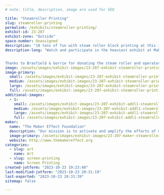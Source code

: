 ```yaml
---
# note: title, description, image are used for SEO

title: "Steamroller Printing"
slug: steamroller-printing
permalink: /exhibits/steamroller-printing/
exhibit-id: 23-207
exhibit-zone: "Outside"
space-number: Unassigned
description: "10 tons of fun with steam roller block printing at this interactive exhibit!"
description-long: "Watch and participate in the heaviest exhibit at Maker Faire Orlando with Steam Roller Printing!  A real life, full size steam roller, powers its way across wooden blocks of ink with paper for a fun way to see the traditional art of block printing.


Thanks to Brasfield & Gorrie for donating the steam roller and operator for this make and take activity!"
image: /assets/images/exhibit-images/23-207-exhibit-steamroller-printing-steamroller-screenprinting-unicorn-large.jpg
image-primary: 
  small: /assets/images/exhibit-images/23-207-exhibit-steamroller-printing-steamroller-screenprinting-unicorn-small.jpg
  medium: /assets/images/exhibit-images/23-207-exhibit-steamroller-printing-steamroller-screenprinting-unicorn-medium.jpg
  large: /assets/images/exhibit-images/23-207-exhibit-steamroller-printing-steamroller-screenprinting-unicorn-large.jpg
  full: /assets/images/exhibit-images/23-207-exhibit-steamroller-printing-steamroller-screenprinting-unicorn-full.jpg
additional-images: 
  - 1:
    small: /assets/images/exhibit-images/23-207-exhibit-addl1-steamroller-printing-steamroller-2-small.jpg
    medium: /assets/images/exhibit-images/23-207-exhibit-addl1-steamroller-printing-steamroller-2-medium.jpg
    large: /assets/images/exhibit-images/23-207-exhibit-addl1-steamroller-printing-steamroller-2-large.jpg
    full: /assets/images/exhibit-images/23-207-exhibit-addl1-steamroller-printing-steamroller-2-full.jpg
maker: 
  name: "The Maker Effect Foundation"
  description: "Our mission is to activate and amplify the efforts of makers as they learn, build and work together in their communities."
  image-primary: /assets/images/exhibit-images/23-207-maker-steamroller-printing-maker-effect-foundation-logo-red-medium.png
  website: http://www.themakereffect.org
categories: 
  - slug: art
    name: Art
  - slug: screen-printing
    name: Screen Printing
created-jotform: "2023-10-23 19:23:48"
last-modified-jotform: "2023-10-23 20:31:19"
last-exported: "2023-10-23 20:31:39"
sitemap: false

---
```

